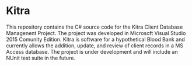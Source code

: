 # Kitra
This repository contains the C# source code for the Kitra Client Database Managenent Project.
The project was developed in Microsoft Visual Studio 2015 Comunity Edition.
Kitra is software for a hypothetical Blood Bank and currently allows the addition, update, and review of client records in a MS Access database.
The project is under development and will include an NUnit test suite in the future.
